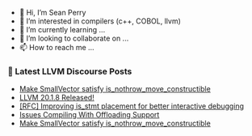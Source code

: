 - 👋 Hi, I’m Sean Perry
- 👀 I’m interested in compilers (c++, COBOL, llvm)
- 🌱 I’m currently learning ...
- 💞️ I’m looking to collaborate on ...
- 📫 How to reach me ...

<!---
s66perry/s66perry is a ✨ special ✨ repository because its `README.md` (this file) appears on your GitHub profile.
You can click the Preview link to take a look at your changes.
--->
### 📕 Latest LLVM Discourse Posts

<!-- DISCOURSE-LLVM:START -->
- [Make SmallVector satisfy is_nothrow_move_constructible](https://discourse.llvm.org/t/make-smallvector-satisfy-is-nothrow-move-constructible/87256#post_4)
- [LLVM 20.1.8 Released!](https://discourse.llvm.org/t/llvm-20-1-8-released/87259#post_1)
- [[RFC] Improving is_stmt placement for better interactive debugging](https://discourse.llvm.org/t/rfc-improving-is-stmt-placement-for-better-interactive-debugging/82668?page=2#post_22)
- [Issues Compiling With Offloading Support](https://discourse.llvm.org/t/issues-compiling-with-offloading-support/87258#post_1)
- [Make SmallVector satisfy is_nothrow_move_constructible](https://discourse.llvm.org/t/make-smallvector-satisfy-is-nothrow-move-constructible/87256#post_3)
<!-- DISCOURSE-LLVM:END -->
